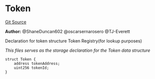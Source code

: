 # Token
[Git Source](https://github.com/thrackle-io/rules-protocol/blob/b3877670eae43a9723081d42c4401502ebd5b9f6/src/application/TokenStorage.sol)

**Author:**
@ShaneDuncan602 @oscarsernarosero @TJ-Everett

Declaration for token structure
Token Registry(for lookup purposes)

*This files serves as the storage declaration for the Token data structure*


```solidity
struct Token {
    address tokenAddress;
    uint256 tokenId;
}
```

